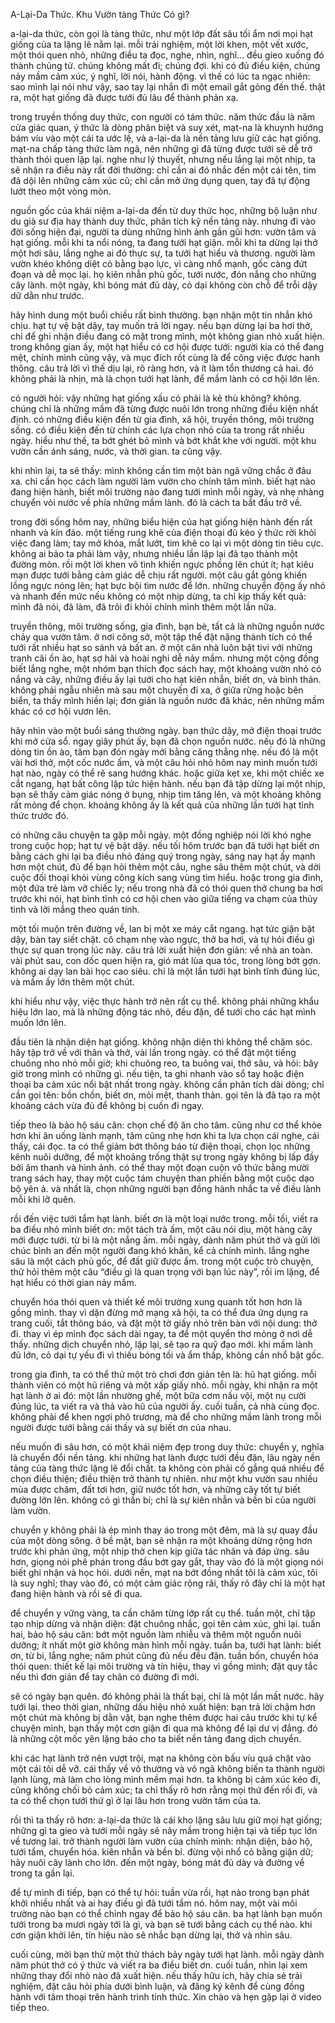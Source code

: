A-Lại-Da Thức. Khu Vườn tàng Thức Có gì?

a-lại-da thức, còn gọi là tàng thức, như một lớp đất sâu tối ẩm nơi mọi hạt giống của ta lặng lẽ nằm lại. mỗi trải nghiệm, một lời khen, một vết xước, một thói quen nhỏ, những điều ta đọc, nghe, nhìn, nghĩ... đều gieo xuống đó thành chủng tử. chúng không mất đi; chúng đợi. khi có đủ điều kiện, chúng nảy mầm cảm xúc, ý nghĩ, lời nói, hành động. vì thế có lúc ta ngạc nhiên: sao mình lại nói như vậy, sao tay lại nhắn đi một email gắt gỏng đến thế. thật ra, một hạt giống đã được tưới đủ lâu để thành phản xạ.
    
trong truyền thống duy thức, con người có tám thức. năm thức đầu là năm cửa giác quan, ý thức là dòng phân biệt và suy xét, mạt-na là khuynh hướng bám víu vào một cái ta ước lệ, và a-lại-da là nền tảng lưu giữ các hạt giống. mạt-na chấp tàng thức làm ngã, nên những gì đã từng được tưới sẽ dễ trở thành thói quen lặp lại. nghe như lý thuyết, nhưng nếu lắng lại một nhịp, ta sẽ nhận ra điều này rất đời thường: chỉ cần ai đó nhắc đến một cái tên, tim đã dội lên những cảm xúc cũ; chỉ cần mở ứng dụng quen, tay đã tự động lướt theo một vòng mòn.

nguồn gốc của khái niệm a-lại-da đến từ duy thức học, những bộ luận như du già sư địa hay thành duy thức, phân tích kỹ nền tảng này. nhưng đi vào đời sống hiện đại, người ta dùng những hình ảnh gần gũi hơn: vườn tâm và hạt giống. mỗi khi ta nổi nóng, ta đang tưới hạt giận. mỗi khi ta dừng lại thở một hơi sâu, lắng nghe ai đó thực sự, ta tưới hạt hiểu và thương. người làm vườn khéo không diệt cỏ bằng bạo lực, vì càng nhổ mạnh, gốc càng đứt đoạn và dễ mọc lại. họ kiên nhẫn phủ gốc, tưới nước, đón nắng cho những cây lành. một ngày, khi bóng mát đủ dày, cỏ dại không còn chỗ để trỗi dậy dữ dằn như trước.

hãy hình dung một buổi chiều rất bình thường. bạn nhận một tin nhắn khó chịu. hạt tự vệ bật dậy, tay muốn trả lời ngay. nếu bạn dừng lại ba hơi thở, chỉ để ghi nhận điều đang có mặt trong mình, một không gian nhỏ xuất hiện. trong không gian ấy, một hạt hiểu có cơ hội được tưới: người kia có thể đang mệt, chính mình cũng vậy, và mục đích rốt cùng là để công việc được hanh thông. câu trả lời vì thế dịu lại, rõ ràng hơn, và ít làm tổn thương cả hai. đó không phải là nhịn, mà là chọn tưới hạt lành, để mầm lành có cơ hội lớn lên.

có người hỏi: vậy những hạt giống xấu có phải là kẻ thù không? không. chúng chỉ là những mầm đã từng được nuôi lớn trong những điều kiện nhất định. có những điều kiện đến từ gia đình, xã hội, truyền thông, môi trường sống. có điều kiện đến từ chính các lựa chọn nhỏ của ta trong rất nhiều ngày. hiểu như thế, ta bớt ghét bỏ mình và bớt khắt khe với người. một khu vườn cần ánh sáng, nước, và thời gian. ta cũng vậy.

khi nhìn lại, ta sẽ thấy: mình không cần tìm một bản ngã vững chắc ở đâu xa. chỉ cần học cách làm người làm vườn cho chính tâm mình. biết hạt nào đang hiện hành, biết môi trường nào đang tưới mình mỗi ngày, và nhẹ nhàng chuyển vòi nước về phía những mầm lành. đó là cách ta bắt đầu trở về.

trong đời sống hôm nay, những biểu hiện của hạt giống hiện hành đến rất nhanh và kín đáo. một tiếng rung khẽ của điện thoại đủ kéo ý thức rời khỏi việc đang làm; tay mở khóa, mắt lướt, tim khẽ co lại vì một dòng tin tiêu cực. không ai bảo ta phải làm vậy, nhưng nhiều lần lặp lại đã tạo thành một đường mòn. rồi một lời khen vô tình khiến ngực phồng lên chút ít; hạt kiêu mạn được tưới bằng cảm giác dễ chịu rất người. một câu gắt gỏng khiến lồng ngực nóng lên; hạt bực bội tìm nước để lớn. những chuyển động ấy nhỏ và nhanh đến mức nếu không có một nhịp dừng, ta chỉ kịp thấy kết quả: mình đã nói, đã làm, đã trôi đi khỏi chính mình thêm một lần nữa.

truyền thông, môi trường sống, gia đình, bạn bè, tất cả là những nguồn nước chảy qua vườn tâm. ở nơi công sở, một tập thể đặt nặng thành tích có thể tưới rất nhiều hạt so sánh và bất an. ở một căn nhà luôn bật tivi với những tranh cãi ồn ào, hạt sợ hãi và hoài nghi dễ nảy mầm. nhưng một cộng đồng biết lắng nghe, một nhóm bạn thích đọc sách hay, một khoảng vườn nhỏ có nắng và cây, những điều ấy lại tưới cho hạt kiên nhẫn, biết ơn, và bình thản. không phải ngẫu nhiên mà sau một chuyến đi xa, ở giữa rừng hoặc bên biển, ta thấy mình hiền lại; đơn giản là nguồn nước đã khác, nên những mầm khác có cơ hội vươn lên.

hãy nhìn vào một buổi sáng thường ngày. bạn thức dậy, mở điện thoại trước khi mở cửa sổ. ngay giây phút ấy, bạn đã chọn nguồn nước. nếu đó là những dòng tin ồn ào, tâm bạn đón ngày mới bằng căng thẳng nhẹ. nếu đó là một vài hơi thở, một cốc nước ấm, và một câu hỏi nhỏ hôm nay mình muốn tưới hạt nào, ngày có thể rẽ sang hướng khác. hoặc giữa kẹt xe, khi một chiếc xe cắt ngang, hạt bất công lập tức hiện hành. nếu bạn đã tập dừng lại một nhịp, bạn sẽ thấy cảm giác nóng ở bụng, nhịp tim tăng lên, và một khoảng không rất mỏng để chọn. khoảng không ấy là kết quả của những lần tưới hạt tỉnh thức trước đó.

 có những câu chuyện ta gặp mỗi ngày. một đồng nghiệp nói lời khó nghe trong cuộc họp; hạt tự vệ bật dậy. nếu tối hôm trước bạn đã tưới hạt biết ơn bằng cách ghi lại ba điều nhỏ đáng quý trong ngày, sáng nay hạt ấy mạnh hơn một chút, đủ để bạn hỏi thêm một câu, nghe sâu thêm một chút, và dời cuộc đối thoại khỏi vùng công kích sang vùng tìm hiểu. hoặc trong gia đình, một đứa trẻ làm vỡ chiếc ly; nếu trong nhà đã có thói quen thở chung ba hơi trước khi nói, hạt bình tĩnh có cơ hội chen vào giữa tiếng va chạm của thủy tinh và lời mắng theo quán tính.

 một tối muộn trên đường về, lan bị một xe máy cắt ngang. hạt tức giận bật dậy, bàn tay siết chặt. cô chạm nhẹ vào ngực, thở ba hơi, và tự hỏi điều gì thực sự quan trọng lúc này. câu trả lời xuất hiện đơn giản: về nhà an toàn. vài phút sau, con dốc quen hiện ra, gió mát lùa qua tóc, trong lòng bớt gợn. không ai dạy lan bài học cao siêu. chỉ là một lần tưới hạt bình tĩnh đúng lúc, và mầm ấy lớn thêm một chút.

khi hiểu như vậy, việc thực hành trở nên rất cụ thể. không phải những khẩu hiệu lớn lao, mà là những động tác nhỏ, đều đặn, để tưới cho các hạt mình muốn lớn lên.

đầu tiên là nhận diện hạt giống. không nhận diện thì không thể chăm sóc. hãy tập trở về với thân và thở, vài lần trong ngày. có thể đặt một tiếng chuông nho nhỏ mỗi giờ; khi chuông reo, ta buông vai, thở sâu, và hỏi: bây giờ trong mình có những gì. nếu tiện, ta ghi nhanh vào sổ tay hoặc điện thoại ba cảm xúc nổi bật nhất trong ngày. không cần phân tích dài dòng; chỉ cần gọi tên: bồn chồn, biết ơn, mỏi mệt, thanh thản. gọi tên là đã tạo ra một khoảng cách vừa đủ để không bị cuốn đi ngay.

tiếp theo là bảo hộ sáu căn: chọn chế độ ăn cho tâm. cũng như cơ thể khỏe hơn khi ăn uống lành mạnh, tâm cũng nhẹ hơn khi ta lựa chọn cái nghe, cái thấy, cái đọc. ta có thể giảm bớt thông báo từ điện thoại, chọn lọc những kênh nuôi dưỡng, để một khoảng trống thật sự trong ngày không bị lấp đầy bởi âm thanh và hình ảnh. có thể thay một đoạn cuộn vô thức bằng mười trang sách hay, thay một cuộc tám chuyện than phiền bằng một cuộc dạo bộ yên ả. và nhất là, chọn những người bạn đồng hành nhắc ta về điều lành mỗi khi lỡ quên.

rồi đến việc tưới tẩm hạt lành. biết ơn là một loại nước trong. mỗi tối, viết ra ba điều nhỏ mình biết ơn: một tách trà ấm, một câu nói dịu, một hàng cây mới được tưới. từ bi là một nắng ấm. mỗi ngày, dành năm phút thở và gửi lời chúc bình an đến một người đang khó khăn, kể cả chính mình. lắng nghe sâu là một cách phủ gốc, để đất giữ được ẩm. trong một cuộc trò chuyện, thử hỏi thêm một câu “điều gì là quan trọng với bạn lúc này”, rồi im lặng, để hạt hiểu có thời gian nảy mầm.

chuyển hóa thói quen và thiết kế môi trường xung quanh tốt hơn hơn là gồng mình. thay vì dặn đừng mở mạng xã hội, ta có thể đưa ứng dụng ra trang cuối, tắt thông báo, và đặt một tờ giấy nhỏ trên bàn với nội dung: thở đi. thay vì ép mình đọc sách dài ngay, ta để một quyển thơ mỏng ở nơi dễ thấy. những dịch chuyển nhỏ, lặp lại, sẽ tạo ra quỹ đạo mới. khi mầm lành đủ lớn, cỏ dại tự yếu đi vì thiếu bóng tối và ẩm thấp, không cần nhổ bật gốc.

trong gia đình, ta có thể thử một trò chơi đơn giản tên là: hũ hạt giống. mỗi thành viên có một hũ riêng và một xấp giấy nhỏ. mỗi ngày, khi nhận ra một hạt lành ở ai đó: một lần nhường ghế, một bữa cơm nấu vội, một nụ cười đúng lúc, ta viết ra và thả vào hũ của người ấy. cuối tuần, cả nhà cùng đọc. không phải để khen ngợi phô trương, mà để cho những mầm lành trong mỗi người được tưới bằng cái thấy và sự biết ơn của nhau.

 nếu muốn đi sâu hơn, có một khái niệm đẹp trong duy thức: chuyển y, nghĩa là chuyển đổi nền tảng. khi những hạt lành được tưới đều đặn, lâu ngày nền tảng của tàng thức lặng lẽ đổi chất. ta không còn phải cố gắng quá nhiều để chọn điều thiện; điều thiện trở thành tự nhiên. như một khu vườn sau nhiều mùa được chăm, đất tơi hơn, giữ nước tốt hơn, và những cây tốt tự biết đường lớn lên. không có gì thần bí; chỉ là sự kiên nhẫn và bền bỉ của người làm vườn.

 chuyển y không phải là ép mình thay áo trong một đêm, mà là sự quay đầu của một dòng sông. ở bề mặt, bạn sẽ nhận ra một khoảng dừng rộng hơn trước khi phản ứng, một nhịp thở chen kịp giữa tác nhân và đáp ứng. sâu hơn, giọng nói phê phán trong đầu bớt gay gắt, thay vào đó là một giọng nói biết ghi nhận và học hỏi. dưới nền, mạt na bớt đồng nhất tôi là cảm xúc, tôi là suy nghĩ; thay vào đó, có một cảm giác rộng rãi, thấy rõ đây chỉ là một hạt đang hiện hành và rồi sẽ đi qua.

 để chuyển y vững vàng, ta cần chăm từng lớp rất cụ thể. tuần một, chỉ tập tạo nhịp dừng và nhận diện: đặt chuông nhắc, gọi tên cảm xúc, ghi lại. tuần hai, bảo hộ sáu căn: bớt một nguồn làm nhiễu và thêm một nguồn nuôi dưỡng; ít nhất một giờ không màn hình mỗi ngày. tuần ba, tưới hạt lành: biết ơn, từ bi, lắng nghe; năm phút cũng đủ nếu đều đặn. tuần bốn, chuyển hóa thói quen: thiết kế lại môi trường và tín hiệu, thay vì gồng mình; đặt quy tắc nếu thì đơn giản để tay chân có đường đi mới.

 sẽ có ngày bạn quên. đó không phải là thất bại, chỉ là một lần mất nước. hãy tưới lại. theo thời gian, những dấu hiệu nhỏ xuất hiện: bạn trả lời chậm hơn một chút mà không bị dằn vặt, bạn nghe thêm được hai câu trước khi tự kể chuyện mình, bạn thấy một cơn giận đi qua mà không để lại dư vị đắng. đó là những cột mốc yên lặng báo cho ta biết nền tảng đang dịch chuyển.

 khi các hạt lành trở nên vượt trội, mạt na không còn bấu víu quá chặt vào một cái tôi dễ vỡ. cái thấy về vô thường và vô ngã không biến ta thành người lạnh lùng, mà làm cho lòng mình mềm mại hơn. ta không bị cảm xúc kéo đi, cũng không chối bỏ cảm xúc; ta chỉ thấy rõ hơn rằng mọi thứ đến rồi đi, và ta có thể chọn tưới thứ gì ở lại lâu hơn trong vườn tâm của ta.

rồi thì ta thấy rõ hơn: a-lại-da thức là cái kho lặng sâu lưu giữ mọi hạt giống; những gì ta gieo và tưới mỗi ngày sẽ nảy mầm trong hiện tại và tiếp tục lớn về tương lai. trở thành người làm vườn của chính mình: nhận diện, bảo hộ, tưới tẩm, chuyển hóa. kiên nhẫn và bền bỉ. đừng vội nhổ cỏ bằng giận dữ; hãy nuôi cây lành cho lớn. đến một ngày, bóng mát đủ dày và đường về trong ta gần lại.

để tự mình đi tiếp, bạn có thể tự hỏi: tuần vừa rồi, hạt nào trong bạn phát khởi nhiều nhất và ai hay điều gì đã tưới tẩm nó. hôm nay, một vài môi trường nào bạn có thể chỉnh ngay để bảo hộ sáu căn. ba hạt lành bạn muốn tưới trong ba mươi ngày tới là gì, và bạn sẽ tưới bằng cách cụ thể nào. khi cơn giận khởi lên, tín hiệu nào sẽ nhắc bạn dừng lại, thở và nhìn sâu.

cuối cùng, mời bạn thử một thử thách bảy ngày tưới hạt lành. mỗi ngày dành năm phút thở có ý thức và viết ra ba điều biết ơn. cuối tuần, nhìn lại xem những thay đổi nhỏ nào đã xuất hiện. nếu thấy hữu ích, hãy chia sẻ trải nghiệm, đặt câu hỏi phía dưới bình luận, và đăng ký kênh để cùng đồng hành với tâm thoại trên hành trình tỉnh thức. Xin chào và hẹn gặp lại ở video tiếp theo.
